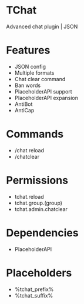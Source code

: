 # TChat
Advanced chat plugin | JSON

# Features
- JSON config
- Multiple formats
- Chat clear command
- Ban words
- PlaceholderAPI support
- PlaceholderAPI expansion
- AntiBot
- AntiCap

# Commands
- /chat reload
- /chatclear

# Permissions
- tchat.reload
- tchat.group.(group)
- tchat.admin.chatclear

# Dependencies
- PlaceholderAPI

# Placeholders
- %tchat_prefix%
- %tchat_suffix%
